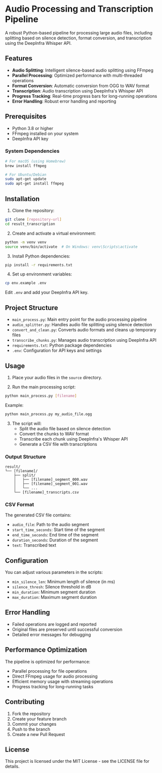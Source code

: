 # Audio Processing and Transcription Pipeline

A robust Python-based pipeline for processing large audio files, including splitting based on silence detection, format conversion, and transcription using the DeepInfra Whisper API.

## Features

- **Audio Splitting**: Intelligent silence-based audio splitting using FFmpeg
- **Parallel Processing**: Optimized performance with multi-threaded operations
- **Format Conversion**: Automatic conversion from OGG to WAV format
- **Transcription**: Audio transcription using DeepInfra's Whisper API
- **Progress Tracking**: Real-time progress bars for long-running operations
- **Error Handling**: Robust error handling and reporting

## Prerequisites

- Python 3.8 or higher
- FFmpeg installed on your system
- DeepInfra API key

### System Dependencies

```bash
# For macOS (using Homebrew)
brew install ffmpeg

# For Ubuntu/Debian
sudo apt-get update
sudo apt-get install ffmpeg
```

## Installation

1. Clone the repository:
```bash
git clone [repository-url]
cd result_transcription
```

2. Create and activate a virtual environment:
```bash
python -m venv venv
source venv/bin/activate  # On Windows: venv\Scripts\activate
```

3. Install Python dependencies:
```bash
pip install -r requirements.txt
```

4. Set up environment variables:
```bash
cp env.example .env
```
Edit `.env` and add your DeepInfra API key.

## Project Structure

- `main_process.py`: Main entry point for the audio processing pipeline
- `audio_splitter.py`: Handles audio file splitting using silence detection
- `convert_and_clean.py`: Converts audio formats and cleans up temporary files
- `transcribe_chunks.py`: Manages audio transcription using DeepInfra API
- `requirements.txt`: Python package dependencies
- `.env`: Configuration for API keys and settings

## Usage

1. Place your audio files in the `source` directory.

2. Run the main processing script:
```bash
python main_process.py [filename]
```
Example:
```bash
python main_process.py my_audio_file.ogg
```

3. The script will:
   - Split the audio file based on silence detection
   - Convert the chunks to WAV format
   - Transcribe each chunk using DeepInfra's Whisper API
   - Generate a CSV file with transcriptions

### Output Structure

```
result/
└── [filename]/
    ├── split/
    │   ├── [filename]_segment_000.wav
    │   ├── [filename]_segment_001.wav
    │   └── ...
    └── [filename]_transcripts.csv
```

### CSV Format

The generated CSV file contains:
- `audio_file`: Path to the audio segment
- `start_time_seconds`: Start time of the segment
- `end_time_seconds`: End time of the segment
- `duration_seconds`: Duration of the segment
- `text`: Transcribed text

## Configuration

You can adjust various parameters in the scripts:

- `min_silence_len`: Minimum length of silence (in ms)
- `silence_thresh`: Silence threshold in dB
- `min_duration`: Minimum segment duration
- `max_duration`: Maximum segment duration

## Error Handling

- Failed operations are logged and reported
- Original files are preserved until successful conversion
- Detailed error messages for debugging

## Performance Optimization

The pipeline is optimized for performance:
- Parallel processing for file operations
- Direct FFmpeg usage for audio processing
- Efficient memory usage with streaming operations
- Progress tracking for long-running tasks

## Contributing

1. Fork the repository
2. Create your feature branch
3. Commit your changes
4. Push to the branch
5. Create a new Pull Request

## License

This project is licensed under the MIT License - see the LICENSE file for details.
